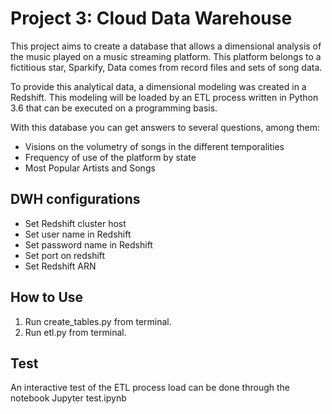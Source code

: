 # Project 3: Cloud Data Warehouse

This project aims to create a database that allows a dimensional analysis of the music played on a music streaming platform. This platform belongs to a fictitious star, Sparkify, Data comes from record files and sets of song data.

To provide this analytical data, a dimensional modeling was created in a Redshift. This modeling will be loaded by an ETL process written in Python 3.6 that can be executed on a programming basis.

With this database you can get answers to several questions, among them:
* Visions on the volumetry of songs in the different temporalities
* Frequency of use of the platform by state
* Most Popular Artists and Songs

## DWH configurations
* Set Redshift cluster host
* Set user name in Redshift
* Set password name in Redshift
* Set port on redshift
* Set Redshift ARN

## How to Use

1. Run create_tables.py from terminal.
2. Run etl.py from terminal.

## Test
An interactive test of the ETL process load can be done through the notebook Jupyter test.ipynb